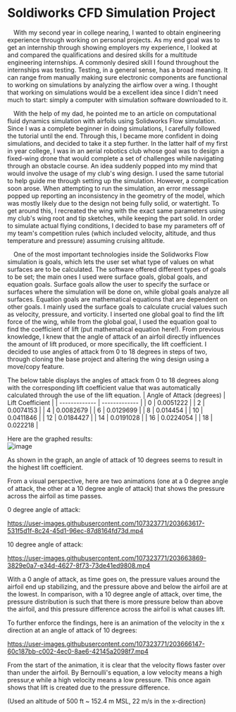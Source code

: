 # Soldiworks CFD Simulation Project

&emsp;With my second year in college nearing, I wanted to obtain engineering experience through working on personal projects. As my end goal was to get an internship through showing employers my experience, I looked at and compared the qualifications and desired skills for a multitude engineering internships. A commonly desired skill I found throughout the internships was testing. Testing, in a general sense, has a broad meaning. It can range from manually making sure electronic components are functional to working on simulations by analyzing the airflow over a wing. I thought that working on simulations would be a excellent idea since I didn't need much to start: simply a computer with simulation software downloaded to it. 

&emsp;With the help of my dad, he pointed me to an article on computational fluid dynamics simulation with airfoils using Solidworks Flow simulation. Since I was a complete beginner in doing simulations, I carefully followed the tutorial until the end. Through this, I became more confident in doing simulations, and decided to take it a step further. In the latter half of my first in year college, I was in an aerial robotics club whose goal was to design a fixed-wing drone that would complete a set of challenges while navigating through an obstacle course. An idea suddenly popped into my mind that would involve the usage of my club's wing design. I used the same tutorial to help guide me through setting up the simulation. However, a complication soon arose. When attempting to run the simulation, an error message popped up reporting an inconsistency in the geometry of the model, which was mostly likely due to the design not being fully solid, or watertight. To get around this, I recreated the wing with the exact same parameters using my club's wing root and tip sketches, while keeping the part solid. In order to simulate actual flying conditions, I decided to base my parameters off of my team's competition rules (which included velocity, altitude, and thus temperature and pressure) assuming cruising altitude. 

&emsp;One of the most important technologies inside the Solidworks Flow simulation is goals, which lets the user set what type of values on what surfaces are to be calculated. The software offered different types of goals to be set; the main ones I used were surface goals, global goals, and equation goals. Surface goals allow the user to specify the surface or surfaces where the simulation will be done on, while global goals analyze all surfaces. Equation goals are mathematical equations that are dependent on other goals. I mainly used the surface goals to calculate crucial values such as velocity, pressure, and vorticity. I inserted one global goal to find the lift force of the wing, while from the global goal, I used the equation goal to find the coefficient of lift (put mathematical equation here!). From previous knowledge, I knew that the angle of attack of an airfoil directly influences the amount of lift produced, or more specifically, the lift coefficient. I decided to use angles of attack from 0 to 18 degrees in steps of two, through cloning the base project and altering the wing design using a move/copy feature. 

The below table displays the angles of attack from 0 to 18 degrees along with the corresponding lift coefficient value that was automatically calculated through the use of the lift equation.
| Angle of Attack (degrees)  | Lift Coefficient |
| ------------- | ------------- |
| 0  | 0.0051222  |
| 2  | 0.0074153  |
| 4  | 0.0082679  |
| 6  | 0.0129699  |
| 8  | 0.014454  |
| 10  | 0.0411846  |
| 12  | 0.0184427  |
| 14  | 0.0191028  |
| 16  | 0.0224054  |
| 18  | 0.022218  |

Here are the graphed results:  
![image](https://user-images.githubusercontent.com/107323771/203658252-a6828f71-7a58-4047-9ebc-b0e2815b2987.png)  

As shown in the graph, an angle of attack of 10 degrees seems to result in the highest lift coefficient.  

From a visual perspective, here are two animations (one at a 0 degree angle of attack, the other at a 10 degree angle of attack) that shows the pressure across the airfoil as time passes.  


0 degree angle of attack:  

https://user-images.githubusercontent.com/107323771/203663617-531f5d1f-8c24-45d1-96ec-87d8164fd73d.mp4  

10 degree angle of attack:  

https://user-images.githubusercontent.com/107323771/203663869-3829e0a7-e34d-4627-8f73-73de41ed9808.mp4  

With a 0 angle of attack, as time goes on, the pressure values around the airfoil end up stabilizing, and the pressure above and below the airfoil are at the lowest. In comparison, with a 10 degree angle of attack, over time, the pressure distribution is such that there is more pressure below than above the airfoil, and this pressure difference across the airfoil is what causes lift. 

To further enforce the findings, here is an animation of the velocity in the x direction at an angle of attack of 10 degrees:  

https://user-images.githubusercontent.com/107323771/203666147-60c187bb-c002-4ec0-8ae6-42145a2098f7.mp4

From the start of the animation, it is clear that the velocity flows faster over than under the airfoil. By Bernoulli's equation, a low velocity means a high pressur,e while a high velocity means a low pressure. This once again shows that lift is created due to the pressure difference.

(Used an altitude of 500 ft ~ 152.4 m MSL, 22 m/s in the x-direction)

